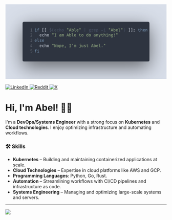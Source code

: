 ![Wallpaper](./assets/image.png)

<div>
  <a href="https://linkedin.com/in/AbelHristodor">
    <img src="https://img.shields.io/badge/LinkedIn-%230077B5.svg?logo=linkedin&logoColor=white" alt="LinkedIn"/>
  </a>
  <a href="https://reddit.com/user/abel_hristodor">
    <img src="https://img.shields.io/badge/Reddit-%23FF4500.svg?logo=Reddit&logoColor=white" alt="Reddit"/>
  </a>
  <a href="https://x.com/AbelHristodor">
    <img src="https://img.shields.io/twitter/follow/AbelHristodor" alt="X"/>
  </a>
</div>

# Hi, I'm Abel! 👨‍💻

I'm a **DevOps/Systems Engineer** with a strong focus on **Kubernetes** and **Cloud technologies**.
I enjoy optimizing infrastructure and automating workflows.

### 🛠️ Skills

- **Kubernetes** – Building and maintaining containerized applications at scale.
- **Cloud Technologies** – Expertise in cloud platforms like AWS and GCP.
- **Programming Languages**: Python, Go, Rust.
- **Automation** – Streamlining workflows with CI/CD pipelines and infrastructure as code.
- **Systems Engineering** – Managing and optimizing large-scale systems and servers.

---
![](https://komarev.com/ghpvc/?username=AbelHristodor&color=blue)
